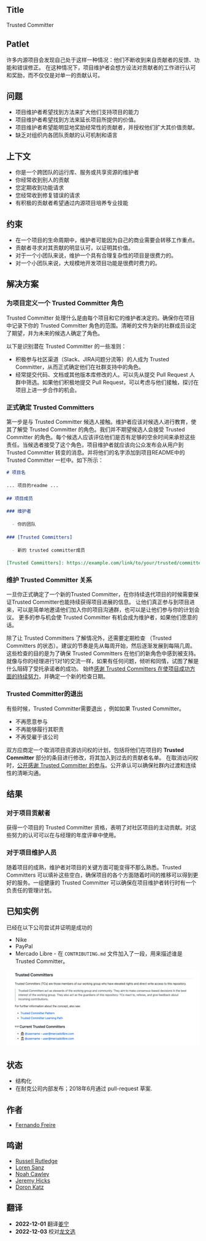 ## Title

Trusted Committer

## Patlet

许多内源项目会发现自己处于这样一种情况：他们不断收到来自贡献者的反馈、功能和错误修正。
在这种情况下，项目维护者会想方设法对贡献者的工作进行认可和奖励，而不仅仅是对单一的贡献认可。

## 问题

- 项目维护者希望找到方法来扩大他们支持项目的能力
- 项目维护者希望找到方法来延长项目所提供的价值。
- 项目维护者希望能明显地奖励经常性的贡献者，并授权他们扩大其价值贡献。
- 缺乏对组织内各团队贡献的认可机制和语言
  
## 上下文

- 你是一个跨团队的运行库、服务或共享资源的维护者
- 你经常收到别人的贡献
- 您定期收到功能请求
- 您经常收到修复错误的请求
- 有积极的贡献者希望通过内源项目培养专业技能

## 约束

- 在一个项目的生命周期中，维护者可能因为自己的商业需要会转移工作重点。
- 贡献者寻求对其贡献的明显认可，以证明其价值。
- 对于一个小团队来说，维护一个具有合理复杂性的项目是很费力的。
- 对一个小团队来说，大规模地开发项目功能是很费时费力的。

## 解决方案

### 为项目定义一个 Trusted Committer 角色

Trusted Committer 处理什么是由每个项目和它的维护者决定的。确保你在项目中记录下你的 Trusted Committer 角色的范围。清晰的文件为新的社群成员设定了期望，并为未来的候选人确定了角色。

以下是识别潜在 Trusted Committer 的一些准则：

* 积极参与社区渠道（Slack、JIRA问题分流等）的人成为 Trusted Committer，从而正式确定他们在社群支持中的角色。
* 经常提交代码、文档或其他版本库修改的人。可以先从提交 Pull Request 人群中筛选。如果他们积极地提交 Pull Request，可以考虑与他们接触，探讨在项目上进一步合作的机会。

### 正式确定 Trusted Committers

第一步是与 Trusted Committer 候选人接触。维护者应该对候选人进行教育，使其了解受 Trusted Committer 的角色。我们并不期望候选人会接受 Trusted Committer 的角色。每个候选人应该评估他们是否有足够的空余时间来承担这些责任。当候选者接受了这个角色，项目维护者就应该向公众发布会从用户到 Trusted Committer 转变的消息。并将他们的名字添加到项目README中的 Trusted Committer 一栏中。如下所示：

```markdown
# 项目名

... 项目的readme ...

## 项目成员 

### 维护者

  - 你的团队

### [Trusted Committers]

  - 新的 trusted committer成员

[Trusted Committers]: https://example.com/link/to/your/trusted/committer/documentation.md
```

### 维护 Trusted Committer 关系

一旦你正式确定了一个新的Trusted Committer，在你持续迭代项目的时候需要保证Trusted Committer也能持续获得项目进展的信息。
让他们真正参与到项目进来，可以是简单地邀请他们加入你的项目沟通群，也可以是让他们参与你的计划会议。
更多的参与机会使 Trusted Committer 有机会成为维护者，如果他们愿意的话。

除了让 Trusted Committers 了解情况外，还需要定期检查 （Trusted Committers 的状态）。建议的节奏是先从每周开始，然后逐渐发展到每隔几周。
这些检查的目的是为了确保 Trusted Committers 在他们的新角色中感到被支持。就像与你的经理进行1对1的交流一样，如果有任何问题，倾听和同情，试图了解是什么阻碍了受托承诺者的成功。
始终[感谢 Trusted Committers 在使项目成功方面的持续努力][praise]，并确定一个新的检查日期。

### Trusted Committer的退出

有些时候，Trusted Committer需要退出 ，例如如果 Trusted Committer。

* 不再愿意参与
* 不再能够履行其职责
* 不再受雇于该公司

双方应商定一个取消项目资源访问权的计划，包括将他们在项目的 **Trusted Committer** 部分的条目进行修改，将其加入到过去的贡献者名单。
在取消访问权时，[公开感谢 Trusted Committer 的参与][praise]。公开承认可以确保社群内过渡和连续性的清晰沟通。

## 结果

### 对于项目贡献者

获得一个项目的 Trusted Committer  资格，表明了对社区项目的主动贡献。对这些努力的认可可以在与经理的年度评审中使用。

### 对于项目维护人员

随着项目的成熟，维护者对项目的关键方面可能变得不那么熟悉。Trusted Committers 可以填补这些空白，确保项目的各个方面随着时间的推移可以得到更好的服务。一组健康的 Trusted Committer 可以确保在项目维护者转行时有一个负责任的管理计划。

## 已知实例

已经在以下公司尝试并证明是成功的

- Nike
- PayPal
- Mercado Libre - 在 `CONTRIBUTING.md` 文件加入了一段，用来描述谁是Trusted Committer。

![Mercado Libre 在贡献文档中描述 Trusted Committer](../../../assets/img/mercadolibre-trusted-committers.png "Mercado Libre 在贡献文档中描述 Trusted Committer")

## 状态

- 结构化
- 在耐克公司内部发布；2018年6月通过 pull-request 草案.

## 作者

- [Fernando Freire]

## 鸣谢

- [Russell Rutledge]
- [Loren Sanz]
- [Noah Cawley]
- [Jeremy Hicks]
- [Doron Katz]

## 翻译

- **2022-12-01** 翻译[姜宁]
- **2022-12-03** 校对[龙文选]

[Doron Katz]: https://github.com/doronkatz
[Russell Rutledge]: https://github.com/rrrutledge
[Loren Sanz]: https://github.com/mrsanz
[Jeremy Hicks]: https://github.com/greatestusername
[Noah Cawley]: https://github.com/utanapishtim
[praise]: ./praise-participants.md
[Fernando Freire]: https://github.com/dogonthehorizon
[姜宁]: https://github.com/willemjiang
[龙文选]: https://github.com/hncslwx
